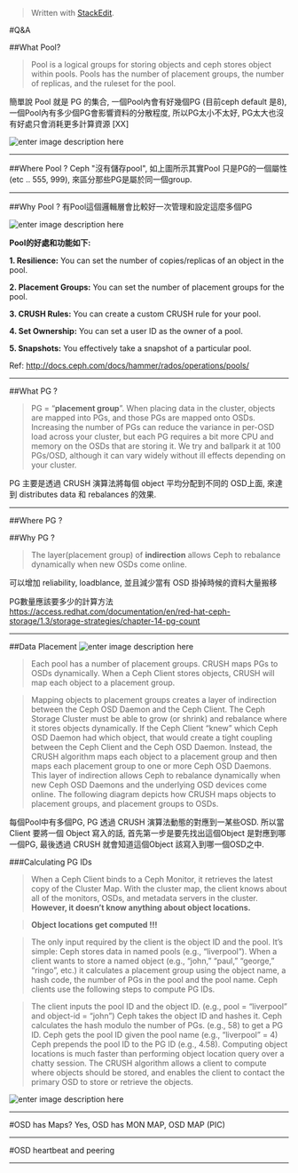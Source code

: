 


> Written with [StackEdit](https://stackedit.io/).

#Q&A

##What Pool?
>Pool is a logical groups for storing objects and ceph stores object within pools. Pools has the number of placement groups, the number of replicas, and the ruleset for the pool. 

簡單說 Pool 就是 PG 的集合, 一個Pool內會有好幾個PG (目前ceph default 是8), 一個Pool內有多少個PG會影響資料的分散程度, 所以PG太小不太好, PG太大也沒有好處只會消耗更多計算資源 [XX]

![enter image description here](https://lh3.googleusercontent.com/-4CmlpyLj6tk/VpuvbJwFkdI/AAAAAAAACb0/PWvkp0JAR_U/s0/Image.png "pool_pg1.png")

-------

##Where Pool ?
Ceph "沒有儲存pool", 如上圖所示其實Pool 只是PG的一個屬性(etc .. 555, 999), 來區分那些PG是屬於同一個group.

-------

##Why Pool ?
有Pool這個邏輯層會比較好一次管理和設定這麼多個PG

![enter image description here](https://lh3.googleusercontent.com/-CbLI6La84eE/Vpuvqol5B2I/AAAAAAAACcA/6Vh_e9y7ycc/s0/Image.png "pool_pg2.png")

**Pool的好處和功能如下:**

**1. Resilience:** You can set the number of copies/replicas of an object in the pool.

**2. Placement Groups:** You can set the number of placement groups for the pool.

**3. CRUSH Rules:** You can create a custom CRUSH rule for your pool.

**4. Set Ownership:** You can set a user ID as the owner of a pool.

**5. Snapshots:** You effectively take a snapshot of a particular pool.


 Ref: http://docs.ceph.com/docs/hammer/rados/operations/pools/

-------

##What PG ?
>PG = “**placement group**”. When placing data in the cluster, objects are mapped into PGs, and those PGs are mapped onto OSDs. Increasing the number of PGs can reduce the variance in per-OSD load across your cluster, but each PG requires a bit more CPU and memory on the OSDs that are storing it. We try and ballpark it at 100 PGs/OSD, although it can vary widely without ill effects depending on your cluster. 

PG 主要是透過 CRUSH 演算法將每個 object 平均分配到不同的 OSD上面, 來達到 distributes data 和 rebalances 的效果.

-------

##Where PG ?

##Why PG ?
>The layer(placement group) of **indirection** allows Ceph to rebalance dynamically when new OSDs come online.

可以增加 reliability, loadblance, 並且減少當有 OSD 掛掉時候的資料大量搬移


PG數量應該要多少的計算方法
https://access.redhat.com/documentation/en/red-hat-ceph-storage/1.3/storage-strategies/chapter-14-pg-count

-------
##Data Placement
![enter image description here](http://docs.ceph.com/docs/master/_images/ditaa-c7fd5a4042a21364a7bef1c09e6b019deb4e4feb.png)

>Each pool has a number of placement groups. CRUSH maps PGs to OSDs dynamically. When a Ceph Client stores objects, CRUSH will map each object to a placement group.

>Mapping objects to placement groups creates a layer of indirection between the Ceph OSD Daemon and the Ceph Client. The Ceph Storage Cluster must be able to grow (or shrink) and rebalance where it stores objects dynamically. If the Ceph Client “knew” which Ceph OSD Daemon had which object, that would create a tight coupling between the Ceph Client and the Ceph OSD Daemon. Instead, the CRUSH algorithm maps each object to a placement group and then maps each placement group to one or more Ceph OSD Daemons. This layer of indirection allows Ceph to rebalance dynamically when new Ceph OSD Daemons and the underlying OSD devices come online. The following diagram depicts how CRUSH maps objects to placement groups, and placement groups to OSDs.

每個Pool中有多個PG, PG 透過 CRUSH 演算法動態的對應到一某些OSD.
所以當Client 要將一個 Object 寫入的話, 首先第一步是要先找出這個Object 是對應到哪一個PG, 最後透過   CRUSH 就會知道這個Object 該寫入到哪一個OSD之中.

###Calculating PG IDs

>When a Ceph Client binds to a Ceph Monitor, it retrieves the latest copy of the Cluster Map. With the cluster map, the client knows about all of the monitors, OSDs, and metadata servers in the cluster. **However, it doesn’t know anything about object locations.**


> **Object locations get computed !!!**


>The only input required by the client is the object ID and the pool. It’s simple: Ceph stores data in named pools (e.g., “liverpool”). When a client wants to store a named object (e.g., “john,” “paul,” “george,” “ringo”, etc.) it calculates a placement group using the object name, a hash code, the number of PGs in the pool and the pool name. Ceph clients use the following steps to compute PG IDs.

>The client inputs the pool ID and the object ID. (e.g., pool = “liverpool” and object-id = “john”)
Ceph takes the object ID and hashes it.
Ceph calculates the hash modulo the number of PGs. (e.g., 58) to get a PG ID.
Ceph gets the pool ID given the pool name (e.g., “liverpool” = 4)
Ceph prepends the pool ID to the PG ID (e.g., 4.58).
Computing object locations is much faster than performing object location query over a chatty session. The CRUSH algorithm allows a client to compute where objects should be stored, and enables the client to contact the primary OSD to store or retrieve the objects.


![enter image description here](https://lh3.googleusercontent.com/-3h4ZkwMXe6I/Vpu6r8_6bVI/AAAAAAAACco/c0MFBSfJmLQ/s0/%25E6%2593%25B7%25E5%258F%2596.JPG "data_placement.JPG")

-------

#OSD has Maps?
Yes, OSD has MON MAP, OSD MAP
(PIC)

-------
#OSD heartbeat and peering 

-------
